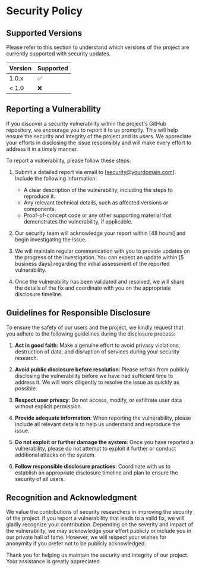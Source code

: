 # Security Policy

## Supported Versions

Please refer to this section to understand which versions of the project are currently supported with security updates.

| Version | Supported          |
| ------- | ------------------ |
| 1.0.x   | :white_check_mark: |
| < 1.0   | :x:                |

## Reporting a Vulnerability

If you discover a security vulnerability within the project's GitHub repository, we encourage you to report it to us promptly. This will help ensure the security and integrity of the project and its users. We appreciate your efforts in disclosing the issue responsibly and will make every effort to address it in a timely manner.

To report a vulnerability, please follow these steps:

1. Submit a detailed report via email to [security@yourdomain.com]. Include the following information:
   - A clear description of the vulnerability, including the steps to reproduce it.
   - Any relevant technical details, such as affected versions or components.
   - Proof-of-concept code or any other supporting material that demonstrates the vulnerability, if applicable.

2. Our security team will acknowledge your report within [48 hours] and begin investigating the issue.

3. We will maintain regular communication with you to provide updates on the progress of the investigation. You can expect an update within [5 business days] regarding the initial assessment of the reported vulnerability.

4. Once the vulnerability has been validated and resolved, we will share the details of the fix and coordinate with you on the appropriate disclosure timeline.

## Guidelines for Responsible Disclosure

To ensure the safety of our users and the project, we kindly request that you adhere to the following guidelines during the disclosure process:

1. **Act in good faith**: Make a genuine effort to avoid privacy violations, destruction of data, and disruption of services during your security research.

2. **Avoid public disclosure before resolution**: Please refrain from publicly disclosing the vulnerability before we have had sufficient time to address it. We will work diligently to resolve the issue as quickly as possible.

3. **Respect user privacy**: Do not access, modify, or exfiltrate user data without explicit permission.

4. **Provide adequate information**: When reporting the vulnerability, please include all relevant details to help us understand and reproduce the issue.

5. **Do not exploit or further damage the system**: Once you have reported a vulnerability, please do not attempt to exploit it further or conduct additional attacks on the system.

6. **Follow responsible disclosure practices**: Coordinate with us to establish an appropriate disclosure timeline and plan to ensure the security of all users.

## Recognition and Acknowledgment

We value the contributions of security researchers in improving the security of the project. If you report a vulnerability that leads to a valid fix, we will gladly recognize your contribution. Depending on the severity and impact of the vulnerability, we may acknowledge your effort publicly or include you in our private hall of fame. However, we will respect your wishes for anonymity if you prefer not to be publicly acknowledged.

Thank you for helping us maintain the security and integrity of our project. Your assistance is greatly appreciated.
